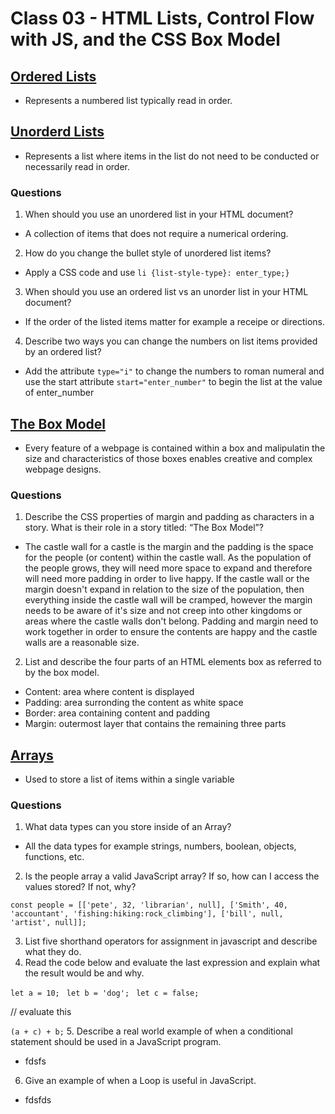 # Class 03 - HTML Lists, Control Flow with JS, and the CSS Box Model

## [Ordered Lists](https://developer.mozilla.org/en-US/docs/Web/HTML/Element/ol)
- Represents a numbered list typically read in order. 

## [Unorderd Lists](https://developer.mozilla.org/en-US/docs/Web/HTML/Element/ul)
- Represents a list where items in the list do not need to be conducted or necessarily read in order.

### Questions
1. When should you use an unordered list in your HTML document?
- A collection of items that does not require a numerical ordering.
2. How do you change the bullet style of unordered list items?
- Apply a CSS code and use ```li {list-style-type}: enter_type;}```
3. When should you use an ordered list vs an unorder list in your HTML document?
- If the order of the listed items matter for example a receipe or directions.
4. Describe two ways you can change the numbers on list items provided by an ordered list?
- Add the attribute ```type="i"``` to change the numbers to roman numeral and use the start attribute ```start="enter_number"``` to begin the list at the value of enter_number

## [The Box Model](https://developer.mozilla.org/en-US/docs/Learn/CSS/Building_blocks/The_box_model)
- Every feature of a webpage is contained within a box and malipulatin the size and characteristics of those boxes enables creative and complex webpage designs.

### Questions
1. Describe the CSS properties of margin and padding as characters in a story. What is their role in a story titled: “The Box Model”?
- The castle wall for a castle is the margin and the padding is the space for the people (or content) within the castle wall. As the population of the people grows, they will need more space to expand and therefore will need more padding in order to live happy. If the castle wall or the margin doesn't expand in relation to the size of the population, then everything inside the castle wall will be cramped, however the margin needs to be aware of it's size and not creep into other kingdoms or areas where the castle walls don't belong. Padding and margin need to work together in order to ensure the contents are happy and the castle walls are a reasonable size.
2. List and describe the four parts of an HTML elements box as referred to by the box model.
- Content: area where content is displayed
- Padding: area surronding the content as white space
- Border: area containing content and padding
- Margin: outermost layer that contains the remaining three parts

## [Arrays](https://developer.mozilla.org/en-US/docs/Learn/JavaScript/First_steps/Arrays)
- Used to store a list of items within a single variable

### Questions
1. What data types can you store inside of an Array?
- All the data types for example strings, numbers, boolean, objects, functions, etc.
2. Is the people array a valid JavaScript array? If so, how can I access the values stored? If not, why?

 ```const people = [['pete', 32, 'librarian', null], ['Smith', 40, 'accountant', 'fishing:hiking:rock_climbing'], ['bill', null, 'artist', null]];```
 
3. List five shorthand operators for assignment in javascript and describe what they do.
4. Read the code below and evaluate the last expression and explain what the result would be and why.

  ```let a = 10; ```
  ```let b = 'dog'; ```
  ```let c = false; ```

  // evaluate this 

 ```(a + c) + b;```
5. Describe a real world example of when a conditional statement should be used in a JavaScript program.
- fdsfs
6. Give an example of when a Loop is useful in JavaScript.
- fdsfds
